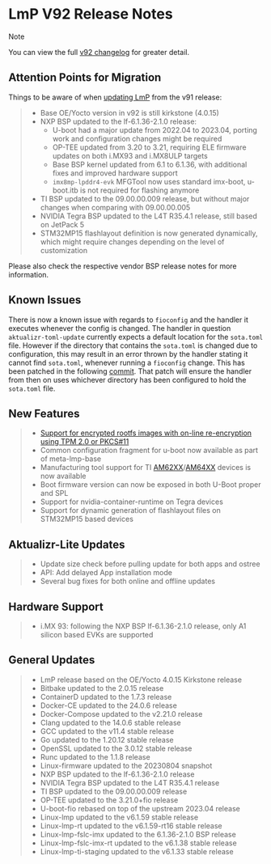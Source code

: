 # LmP V92 Release Notes

> [!NOTE]
> You can view the full [v92 changelog](https://foundries.io/products/releases/92/) for greater detail.


## Attention Points for Migration

Things to be aware of when [updating LmP](https://docs.foundries.io/92/reference-manual/linux/linux-update.html) from the v91 release:

> -   Base OE/Yocto version in v92 is still kirkstone (4.0.15)
> -   NXP BSP updated to the lf-6.1.36-2.1.0 release:
>     -   U-boot had a major update from 2022.04 to 2023.04, porting
>         work and configuration changes might be required
>     -   OP-TEE updated from 3.20 to 3.21, requiring ELE firmware
>         updates on both i.MX93 and i.MX8ULP targets
>     -   Base BSP kernel updated from 6.1 to 6.1.36, with additional
>         fixes and improved hardware support
>     -   `imx8mp-lpddr4-evk` MFGTool now uses standard imx-boot,
>         u-boot.itb is not required for flashing anymore
> -   TI BSP updated to the 09.00.00.009 release, but without major
>     changes when comparing with 09.00.00.005
> -   NVIDIA Tegra BSP updated to the L4T R35.4.1 release, still based
>     on JetPack 5
> -   STM32MP15 flashlayout definition is now generated dynamically,
>     which might require changes depending on the level of
>     customization

Please also check the respective vendor BSP release notes for more
information.

## Known Issues

There is now a known issue with regards to `fioconfig` and the handler
it executes whenever the config is changed. The handler in question
`aktualizr-toml-update` currently expects a default location for the
`sota.toml` file. However if the directory that contains the `sota.toml`
is changed due to configuration, this may result in an error thrown by
the handler stating it cannot find `sota.toml`, whenever running a
`fioconfig` change. This has been patched in the following
[commit](https://github.com/foundriesio/meta-lmp/commit/294c684386b7e463b21dcfa56c62d10224b9dfff).
That patch will ensure the handler from then on uses whichever directory
has been configured to hold the `sota.toml` file.

## New Features

> -   [Support for encrypted rootfs images with on-line re-encryption using TPM 2.0 or PKCS#11](https://docs.foundries.io/92/reference-manual/linux/linux-disk-encryption.html#howto-linux-disk-encryption)
> -   Common configuration fragment for u-boot now available as part of
>     meta-lmp-base
> -   Manufacturing tool support for TI [AM62XX](https://docs.foundries.io/92/reference-manual/boards/am62xx-sk.html)/[AM64XX](https://docs.foundries.io/92/reference-manual/boards/am64xx-sk.html) devices is now available
> -   Boot firmware version can now be exposed in both U-Boot proper and
>     SPL
> -   Support for nvidia-container-runtime on Tegra devices
> -   Support for dynamic generation of flashlayout files on STM32MP15
>     based devices

## Aktualizr-Lite Updates

> -   Update size check before pulling update for both apps and ostree
> -   API: Add delayed App installation mode
> -   Several bug fixes for both online and offline updates

## Hardware Support

> -   i.MX 93: following the NXP BSP lf-6.1.36-2.1.0 release, only A1
>     silicon based EVKs are supported

## General Updates

> -   LmP release based on the OE/Yocto 4.0.15 Kirkstone release
> -   Bitbake updated to the 2.0.15 release
> -   ContainerD updated to the 1.7.3 release
> -   Docker-CE updated to the 24.0.6 release
> -   Docker-Compose updated to the v2.21.0 release
> -   Clang updated to the 14.0.6 stable release
> -   GCC updated to the v11.4 stable release
> -   Go updated to the 1.20.12 stable release
> -   OpenSSL updated to the 3.0.12 stable release
> -   Runc updated to the 1.1.8 release
> -   Linux-firmware updated to the 20230804 snapshot
> -   NXP BSP updated to the lf-6.1.36-2.1.0 release
> -   NVIDIA Tegra BSP updated to the L4T R35.4.1 release
> -   TI BSP updated to the 09.00.00.009 release
> -   OP-TEE updated to the 3.21.0+fio release
> -   U-boot-fio rebased on top of the upstream 2023.04 release
> -   Linux-lmp updated to the v6.1.59 stable release
> -   Linux-lmp-rt updated to the v6.1.59-rt16 stable release
> -   Linux-lmp-fslc-imx updated to the 6.1.36-2.1.0 BSP release
> -   Linux-lmp-fslc-imx-rt updated to the v6.1.38 stable release
> -   Linux-lmp-ti-staging updated to the v6.1.33 stable release
